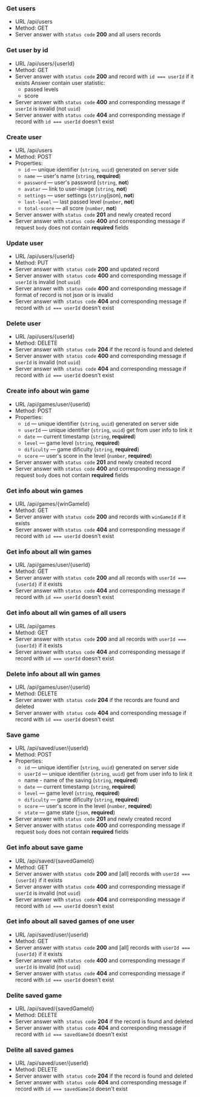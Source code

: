 ### Get users
- URL /api/users
- Method: GET
- Server answer with `status code` **200** and all users records

### Get user by id
- URL /api/users/{userId}
- Method: GET
- Server answer with `status code` **200** and record with `id === userId` if it exists
  Answer contain user statistic:
  - passed levels
  - score
- Server answer with `status code` **400** and corresponding message if `userId` is invalid (not `uuid`)
- Server answer with `status code` **404** and corresponding message if record with `id === userId` doesn't exist

### Create user
- URL /api/users
- Method: POST
- Properties:
  - `id` — unique identifier (`string`, `uuid`) generated on server side
  - `name` — user's name (`string`, **required**)
  - `password` — user's password (`string`, **not**)
  - `avatar` — link to user-image (`string`, **not**)
  - `settings` — user settings (`string`(json), **not**)
  - `last-level` — last passed level (`number`, **not**)
  - `total-score` — all score (`number`, **not**)
- Server answer with `status code` **201** and newly created record
- Server answer with `status code` **400** and corresponding message if request `body` does not contain **required** fields

### Update user
- URL /api/users/{userId}
- Method: PUT
- Server answer with` status code` **200** and updated record
- Server answer with` status code` **400** and corresponding message if `userId` is invalid (not `uuid`)
- Server answer with` status code` **400** and corresponding message if format of record is not json or is invalid
- Server answer with` status code` **404** and corresponding message if record with `id === userId` doesn't exist

### Delete user
- URL /api/users/{userId}
- Method: DELETE
- Server answer with` status code` **204** if the record is found and deleted
- Server answer with` status code` **400** and corresponding message if `userId` is invalid (not `uuid`)
- Server answer with` status code` **404** and corresponding message if record with `id === userId` doesn't exist

### Create info about win game
- URL /api/games/user/{userId}
- Method: POST
- Properties:
  - `id` — unique identifier (`string`, `uuid`) generated on server side
  - `userId` — unique identifier (`string`, `uuid`) get from user info to link it
  - `date` — current timestamp (`string`, **required**)
  - `level` — game level (`string`, **required**)
  - `dificulty` — game dificulty (`string`, **required**)
  - `score` — user's score in the level (`number`, **required**)
- Server answer with `status code` **201** and newly created record
- Server answer with `status code` **400** and corresponding message if request `body` does not contain **required** fields

### Get info about win games
- URL /api/games/{winGameId}
- Method: GET
- Server answer with `status code` **200** and records with `winGameId` if it exists
- Server answer with `status code` **404** and corresponding message if record with `id === userId` doesn't exist

### Get info about all win games
- URL /api/games/user/{userId}
- Method: GET
- Server answer with `status code` **200** and all records with `userId === {userId}` if it exists
- Server answer with `status code` **404** and corresponding message if record with `id === userId` doesn't exist

### Get info about all win games of all users
- URL /api/games
- Method: GET
- Server answer with `status code` **200** and all records with `userId === {userId}` if it exists
- Server answer with `status code` **404** and corresponding message if record with `id === userId` doesn't exist

### Delete info about all win games
- URL /api/games/user/{userId}
- Method: DELETE
- Server answer with` status code` **204** if the records are found and deleted
- Server answer with` status code` **404** and corresponding message if record with `id === userId` doesn't exist

### Save game
- URL /api/saved/user/{userId}
- Method: POST
- Properties:
  - `id` — unique identifier (`string`, `uuid`) generated on server side
  - `userId` — unique identifier (`string`, `uuid`) get from user info to link it
  -  name - name of the saving (`string`, **required**)
  - `date` — current timestamp (`string`, **required**)
  - `level` — game level (`string`, **required**)
  - `dificulty` — game dificulty (`string`, **required**)
  - `score` — user's score in the level (`number`, **required**)
  - `state` — game state (`json`, **required**)
- Server answer with `status code` **201** and newly created record
- Server answer with `status code` **400** and corresponding message if request `body` does not contain **required** fields

### Get info about save game
- URL /api/saved/{savedGameId}
- Method: GET
- Server answer with `status code` **200** and [all] records with `userId === {userId}` if it exists
- Server answer with `status code` **400** and corresponding message if `userId` is invalid (not `uuid`)
- Server answer with `status code` **404** and corresponding message if record with `id === userId` doesn't exist

### Get info about all saved games of one user
- URL /api/saved/user/{userId}
- Method: GET
- Server answer with `status code` **200** and [all] records with `userId === {userId}` if it exists
- Server answer with `status code` **400** and corresponding message if `userId` is invalid (not `uuid`)
- Server answer with `status code` **404** and corresponding message if record with `id === userId` doesn't exist

### Delite saved game
- URL /api/saved/{savedGameId}
- Method: DELETE
- Server answer with` status code` **204** if the record is found and deleted
- Server answer with` status code` **404** and corresponding message if record with `id === savedGameId` doesn't exist

### Delite all saved games
- URL /api/saved/user/{userId}
- Method: DELETE
- Server answer with` status code` **204** if the record is found and deleted
- Server answer with` status code` **404** and corresponding message if record with `id === savedGameId` doesn't exist
